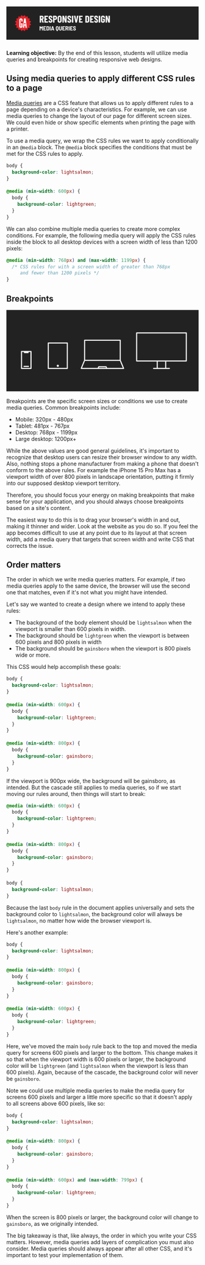 # ![Responsive Design - Media Queries](./assets/hero.png)

**Learning objective:** By the end of this lesson, students will utilize media queries and breakpoints for creating responsive web designs.

## Using media queries to apply different CSS rules to a page

[Media queries](https://developer.mozilla.org/en-US/docs/Web/CSS/CSS_media_queries/Using_media_queries) are a CSS feature that allows us to apply different rules to a page depending on a device's characteristics. For example, we can use media queries to change the layout of our page for different screen sizes. We could even hide or show specific elements when printing the page with a printer.

To use a media query, we wrap the CSS rules we want to apply conditionally in an `@media` block. The `@media` block specifies the conditions that must be met for the CSS rules to apply.

```css
body {
  background-color: lightsalmon;
}

@media (min-width: 600px) {
  body {
    background-color: lightgreen;
  }
}
```

We can also combine multiple media queries to create more complex conditions. For example, the following media query will apply the CSS rules inside the block to all desktop devices with a screen width of less than 1200 pixels:

```css
@media (min-width: 768px) and (max-width: 1199px) {
  /* CSS rules for with a screen width of greater than 768px 
     and fewer than 1200 pixels */
}
```

## Breakpoints

![Devices](./assets/devices.png)

Breakpoints are the specific screen sizes or conditions we use to create media queries. Common breakpoints include:

- Mobile: 320px - 480px
- Tablet: 481px - 767px
- Desktop: 768px - 1199px
- Large desktop: 1200px+

While the above values are good general guidelines, it's important to recognize that desktop users can resize their browser window to any width. Also, nothing stops a phone manufacturer from making a phone that doesn't conform to the above rules. For example the iPhone 15 Pro Max has a viewport width of over 800 pixels in landscape orientation, putting it firmly into our supposed desktop viewport territory.

Therefore, you should focus your energy on making breakpoints that make sense for your application, and you should always choose breakpoints based on a site's content.

The easiest way to do this is to drag your browser's width in and out, making it thinner and wider. Look at the website as you do so. If you feel the app becomes difficult to use at any point due to its layout at that screen width, add a media query that targets that screen width and write CSS that corrects the issue.

## Order matters

The order in which we write media queries matters. For example, if two media queries apply to the same device, the browser will use the second one that matches, even if it's not what you might have intended.

Let's say we wanted to create a design where we intend to apply these rules:

- The background of the body element should be `lightsalmon` when the viewport is smaller than 600 pixels in width.
- The background should be `lightgreen` when the viewport is between 600 pixels and 800 pixels in width
- The background should be `gainsboro` when the viewport is 800 pixels wide or more.

This CSS would help accomplish these goals:

```css
body {
  background-color: lightsalmon;
}

@media (min-width: 600px) {
  body {
    background-color: lightgreen;
  }
}

@media (min-width: 800px) {
  body {
    background-color: gainsboro;
  }
}
```

If the viewport is 900px wide, the background will be gainsboro, as intended. But the cascade still applies to media queries, so if we start moving our rules around, then things will start to break:

```css
@media (min-width: 600px) {
  body {
    background-color: lightgreen;
  }
}

@media (min-width: 800px) {
  body {
    background-color: gainsboro;
  }
}

body {
  background-color: lightsalmon;
}
```

Because the last `body` rule in the document applies universally and sets the background color to `lightsalmon`, the background color will always be `lightsalmon`, no matter how wide the browser viewport is.

Here's another example:

```css
body {
  background-color: lightsalmon;
}

@media (min-width: 800px) {
  body {
    background-color: gainsboro;
  }
}

@media (min-width: 600px) {
  body {
    background-color: lightgreen;
  }
}
```

Here, we've moved the main `body` rule back to the top and moved the media query for screens 600 pixels and larger to the bottom. This change makes it so that when the viewport width is 600 pixels or larger, the background color will be `lightgreen` (and `lightsalmon` when the viewport is less than 600 pixels). Again, because of the cascade, the background color will never be `gainsboro`.

Note we could use multiple media queries to make the media query for screens 600 pixels and larger a little more specific so that it doesn't apply to all screens above 600 pixels, like so:

```css
body {
  background-color: lightsalmon;
}

@media (min-width: 800px) {
  body {
    background-color: gainsboro;
  }
}

@media (min-width: 600px) and (max-width: 799px) {
  body {
    background-color: lightgreen;
  }
}
```

When the screen is 800 pixels or larger, the background color will change to `gainsboro`, as we originally intended.

The big takeaway is that, like always, the order in which you write your CSS matters. However, media queries add layers of complication you must also consider. Media queries should always appear after all other CSS, and it's important to test your implementation of them.
